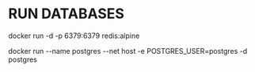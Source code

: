 # RUN DATABASES

docker run -d -p 6379:6379 redis:alpine

docker run --name postgres --net host -e POSTGRES_USER=postgres -d postgres

